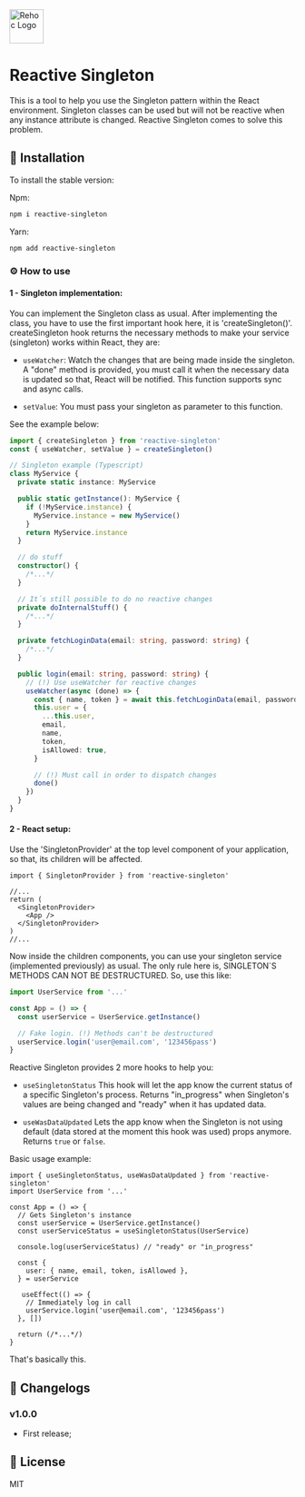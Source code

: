 <img src='https://user-images.githubusercontent.com/3761994/88225017-2f31fd80-cc40-11ea-867d-5f0b7bdfd23c.jpg' height='60' alt='Rehoc Logo' />

# Reactive Singleton

This is a tool to help you use the Singleton pattern within the React environment. Singleton classes can be used but will not be reactive when any instance attribute is changed. Reactive Singleton comes to solve this problem.

## :green_book: Installation

To install the stable version:

Npm:

```sh
npm i reactive-singleton
```

Yarn:

```sh
npm add reactive-singleton
```

### :gear: How to use

#### 1 - Singleton implementation:

You can implement the Singleton class as usual. After implementing the class, you have to use the first important hook here, it is 'createSingleton()'. createSingleton hook returns the necessary methods to make your service (singleton) works within React, they are:

- `useWatcher`: Watch the changes that are being made inside the singleton. A "done" method is provided, you must call it when the necessary data is updated so that, React will be notified. This function supports sync and async calls.

- `setValue`: You must pass your singleton as parameter to this function.

See the example below:

```ts
import { createSingleton } from 'reactive-singleton'
const { useWatcher, setValue } = createSingleton()

// Singleton example (Typescript)
class MyService {
  private static instance: MyService

  public static getInstance(): MyService {
    if (!MyService.instance) {
      MyService.instance = new MyService()
    }
    return MyService.instance
  }

  // do stuff
  constructor() {
    /*...*/
  }

  // It´s still possible to do no reactive changes
  private doInternalStuff() {
    /*...*/
  }

  private fetchLoginData(email: string, password: string) {
    /*...*/
  }

  public login(email: string, password: string) {
    // (!) Use useWatcher for reactive changes
    useWatcher(async (done) => {
      const { name, token } = await this.fetchLoginData(email, password)
      this.user = {
        ...this.user,
        email,
        name,
        token,
        isAllowed: true,
      }

      // (!) Must call in order to dispatch changes
      done()
    })
  }
}
```

#### 2 - React setup:

Use the 'SingletonProvider' at the top level component of your application, so that, its children will be affected.

```tsx
import { SingletonProvider } from 'reactive-singleton'

//...
return (
  <SingletonProvider>
    <App />
  </SingletonProvider>
)
//...
```

Now inside the children components, you can use your singleton service (implemented previously) as usual. The only rule here is, SINGLETON`S METHODS CAN NOT BE DESTRUCTURED. So, use this like:

```ts
import UserService from '...'

const App = () => {
  const userService = UserService.getInstance()

  // Fake login. (!) Methods can't be destructured
  userService.login('user@email.com', '123456pass')
}
```

Reactive Singleton provides 2 more hooks to help you:

- `useSingletonStatus` This hook will let the app know the current status of a specific Singleton's process. Returns "in_progress" when Singleton's values are being changed and "ready" when it has updated data.

- `useWasDataUpdated` Lets the app know when the Singleton is not using default (data stored at the moment this hook was used) props anymore. Returns `true` or `false`.

Basic usage example:

```tsx
import { useSingletonStatus, useWasDataUpdated } from 'reactive-singleton'
import UserService from '...'

const App = () => {
  // Gets Singleton's instance
  const userService = UserService.getInstance()
  const userServiceStatus = useSingletonStatus(UserService)

  console.log(userServiceStatus) // "ready" or "in_progress"

  const {
    user: { name, email, token, isAllowed },
  } = userService

   useEffect(() => {
    // Immediately log in call
    userService.login('user@email.com', '123456pass')
  }, [])

  return (/*...*/)
}
```

That's basically this.

## :notebook: Changelogs

### v1.0.0

- First release;

## :scroll: License

MIT
